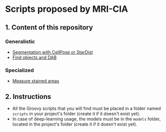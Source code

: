 # Scripts proposed by MRI-CIA

## 1. Content of this repository

### Generalistic

- [Segmentation with CellPose or StarDist](dl_sd_cp.md)
- [Find objects and DAB](find-objects-and-dab.md)

### Specialized

- [Measure stained areas](find-stained-area.md)

## 2. Instructions

- All the Groovy scripts that you will find must be placed in a folder named `scripts` in your project's folder (create it if it doesn't exist yet).
- In case of deep-learning usage, the models must be in the `models` folder, located in the project's folder (create it if it doesn't exist yet).